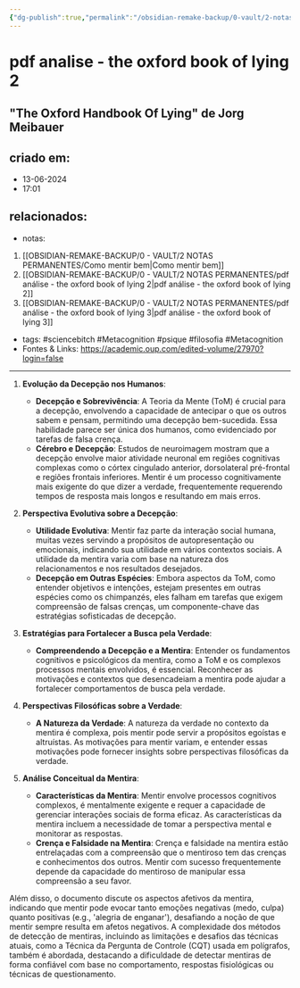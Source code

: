 ```yaml
---
{"dg-publish":true,"permalink":"/obsidian-remake-backup/0-vault/2-notas-permanentes/pdf-analise-the-oxford-book-of-lying-2/","tags":["sciencebitch","Metacognition","psique","filosofia"],"dgHomeLink":true,"dgShowLocalGraph":true,"dgShowFileTree":true,"dgEnableSearch":true,"noteIcon":""}
---
```


# pdf analise - the oxford book of lying 2
## "The Oxford Handbook Of Lying" de Jorg Meibauer 
## criado em: 
- 13-06-2024
- 17:01
## relacionados:
- notas:
1. [[OBSIDIAN-REMAKE-BACKUP/0 - VAULT/2 NOTAS PERMANENTES/Como mentir bem\|Como mentir bem]]
2. [[OBSIDIAN-REMAKE-BACKUP/0 - VAULT/2 NOTAS PERMANENTES/pdf análise - the oxford book of lying 2\|pdf análise - the oxford book of lying 2]]
3. [[OBSIDIAN-REMAKE-BACKUP/0 - VAULT/2 NOTAS PERMANENTES/pdf análise - the oxford book of lying 3\|pdf análise - the oxford book of lying 3]]
- tags: #sciencebitch #Metacognition #psique #filosofia #Metacognition 
- Fontes & Links: https://academic.oup.com/edited-volume/27970?login=false

---
1. **Evolução da Decepção nos Humanos**: 
    - **Decepção e Sobrevivência**: A Teoria da Mente (ToM) é crucial para a decepção, envolvendo a capacidade de antecipar o que os outros sabem e pensam, permitindo uma decepção bem-sucedida. Essa habilidade parece ser única dos humanos, como evidenciado por tarefas de falsa crença.
    - **Cérebro e Decepção**: Estudos de neuroimagem mostram que a decepção envolve maior atividade neuronal em regiões cognitivas complexas como o córtex cingulado anterior, dorsolateral pré-frontal e regiões frontais inferiores. Mentir é um processo cognitivamente mais exigente do que dizer a verdade, frequentemente requerendo tempos de resposta mais longos e resultando em mais erros.

2. **Perspectiva Evolutiva sobre a Decepção**:
    - **Utilidade Evolutiva**: Mentir faz parte da interação social humana, muitas vezes servindo a propósitos de autopresentação ou emocionais, indicando sua utilidade em vários contextos sociais. A utilidade da mentira varia com base na natureza dos relacionamentos e nos resultados desejados.
    - **Decepção em Outras Espécies**: Embora aspectos da ToM, como entender objetivos e intenções, estejam presentes em outras espécies como os chimpanzés, eles falham em tarefas que exigem compreensão de falsas crenças, um componente-chave das estratégias sofisticadas de decepção.

3. **Estratégias para Fortalecer a Busca pela Verdade**:
    - **Compreendendo a Decepção e a Mentira**: Entender os fundamentos cognitivos e psicológicos da mentira, como a ToM e os complexos processos mentais envolvidos, é essencial. Reconhecer as motivações e contextos que desencadeiam a mentira pode ajudar a fortalecer comportamentos de busca pela verdade.

4. **Perspectivas Filosóficas sobre a Verdade**:
    - **A Natureza da Verdade**: A natureza da verdade no contexto da mentira é complexa, pois mentir pode servir a propósitos egoístas e altruístas. As motivações para mentir variam, e entender essas motivações pode fornecer insights sobre perspectivas filosóficas da verdade.

5. **Análise Conceitual da Mentira**:
    - **Características da Mentira**: Mentir envolve processos cognitivos complexos, é mentalmente exigente e requer a capacidade de gerenciar interações sociais de forma eficaz. As características da mentira incluem a necessidade de tomar a perspectiva mental e monitorar as respostas.
    - **Crença e Falsidade na Mentira**: Crença e falsidade na mentira estão entrelaçadas com a compreensão que o mentiroso tem das crenças e conhecimentos dos outros. Mentir com sucesso frequentemente depende da capacidade do mentiroso de manipular essa compreensão a seu favor.

Além disso, o documento discute os aspectos afetivos da mentira, indicando que mentir pode evocar tanto emoções negativas (medo, culpa) quanto positivas (e.g., 'alegria de enganar'), desafiando a noção de que mentir sempre resulta em afetos negativos. A complexidade dos métodos de detecção de mentiras, incluindo as limitações e desafios das técnicas atuais, como a Técnica da Pergunta de Controle (CQT) usada em polígrafos, também é abordada, destacando a dificuldade de detectar mentiras de forma confiável com base no comportamento, respostas fisiológicas ou técnicas de questionamento.